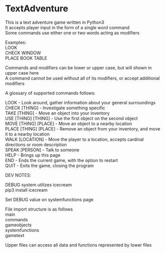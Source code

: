 # TextAdventure

This is a text adventure game written in Python3\
It accepts player input in the form of a single word command\
Some commands use either one or two words acting as modifiers

Examples:\
LOOK\
CHECK WINDOW\
PLACE BOOK TABLE

Commands and modifiers can be lower or upper case, but will shown in upper case here\
A command cannot be used without all of its modifiers, or accept additional modifiers

A glossary of supported commands follows:

LOOK - Look around, gather information about your general surroundings\
CHECK [THING] - Investigate something specific\
TAKE [THING] - Move an object into your inventory\
USE [THING] [THING] - Use the first object on the second object\
MOVE [THING] [PLACE] - Move an object to a nearby location\
PLACE [THING] [PLACE] - Remove an object from your inventory, and move it to a nearby location\
WALK [LOCATION] - Move the player to a location, accepts cardinal directions or room description\
SPEAK [PERSON] - Talk to someone\
HELP - Brings up this page\
END - Ends the current game, with the option to restart\
QUIT - Exits the game, closing the program


DEV NOTES:

DEBUG system utilizes icecream\
pip3 install icecream

Set DEBUG value on systemfunctions page


File import structure is as follows\
    main\
    commands\
    gameobjects\
    systemfunctions\
    gametext

Upper files can access all data and functions represented by lower files



